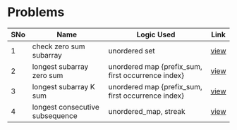 # Problems

SNo | Name | Logic Used | Link |
----|------|------------|------|
1 | check zero sum subarray | unordered set | [view](subarray_zero_sum.cpp)
2 | longest subarray zero sum | unordered map {prefix_sum, first occurrence index} | [view](longest_subarray_zero_sum.cpp)
3 | longest subarray K sum | unordered map {prefix_sum, first occurrence index} | [view](longest_subarray_sum_k.cpp)
4 | longest consecutive subsequence | unordered_map, streak | [view](longest_consecutive_seq_um.cpp)